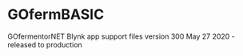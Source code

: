 # GOfermBASIC
GOfermentorNET Blynk app support files
version 300 May 27 2020 - released to production
